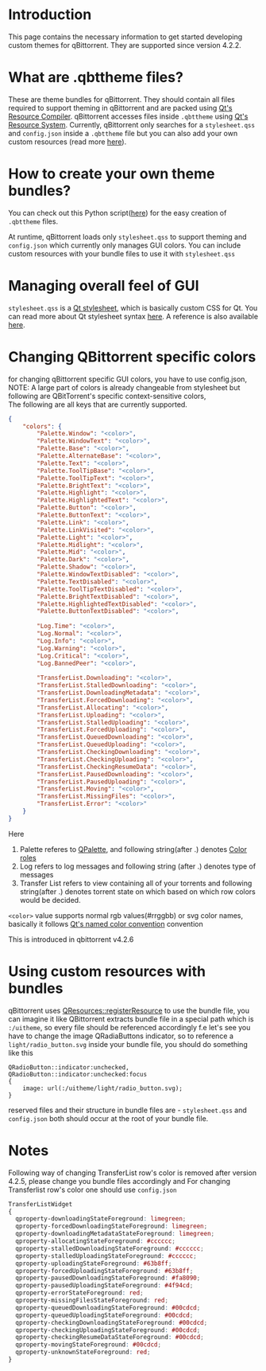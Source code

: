 # Introduction

This page contains the necessary information to get started developing custom themes for qBittorrent. They are supported since version 4.2.2.

# What are .qbttheme files?

These are theme bundles for qBittorrent.
They should contain all files required to support theming in qBittorrent and are packed using [Qt's Resource Compiler](https://doc.qt.io/qt-5/rcc.html).
qBittorrent accesses files inside `.qbttheme` using [Qt's Resource System](https://doc.qt.io/qt-5/resources.html).
Currently, qBittorrent only searches for a `stylesheet.qss` and `config.json` inside a `.qbttheme` file but you can also add your own custom resources (read more [here](https://github.com/qbittorrent/qBittorrent/wiki/Create-custom-themes-for-qBittorrent#using-custom-resources-with-bundles)).

# How to create your own theme bundles?

You can check out this Python script([here](https://github.com/jagannatharjun/qbt-theme/blob/master/Builds/make-resource.py)) for the easy creation of `.qbttheme` files.

At runtime, qBittorrent loads only `stylesheet.qss` to support theming and `config.json` which currently only manages GUI colors. You can include custom resources with your bundle files to use it with `stylesheet.qss`

# Managing overall feel of GUI
`stylesheet.qss` is a [Qt stylesheet](https://doc.qt.io/qt-5/stylesheet.html), which is basically custom CSS for Qt.
You can read more about Qt stylesheet syntax [here](https://doc.qt.io/Qt-5/stylesheet-syntax.html). A reference is also available [here](https://doc.qt.io/qt-5/stylesheet.html).

# Changing QBittorrent specific colors
for changing qBittorrent specific GUI colors, you have to use config.json, NOTE: A large part of colors is already changeable from stylesheet but following are QBitTorrent's specific context-sensitive colors,   
The following are all keys that are currently supported.

```json
{
    "colors": {
        "Palette.Window": "<color>",
        "Palette.WindowText": "<color>",
        "Palette.Base": "<color>",
        "Palette.AlternateBase": "<color>",
        "Palette.Text": "<color>",
        "Palette.ToolTipBase": "<color>",
        "Palette.ToolTipText": "<color>",
        "Palette.BrightText": "<color>",
        "Palette.Highlight": "<color>",
        "Palette.HighlightedText": "<color>",
        "Palette.Button": "<color>",
        "Palette.ButtonText": "<color>",
        "Palette.Link": "<color>",
        "Palette.LinkVisited": "<color>",
        "Palette.Light": "<color>",
        "Palette.Midlight": "<color>",
        "Palette.Mid": "<color>",
        "Palette.Dark": "<color>",
        "Palette.Shadow": "<color>",
        "Palette.WindowTextDisabled": "<color>",
        "Palette.TextDisabled": "<color>",
        "Palette.ToolTipTextDisabled": "<color>",
        "Palette.BrightTextDisabled": "<color>",
        "Palette.HighlightedTextDisabled": "<color>",
        "Palette.ButtonTextDisabled": "<color>",
        
        "Log.Time": "<color>",
        "Log.Normal": "<color>",
        "Log.Info": "<color>",
        "Log.Warning": "<color>",
        "Log.Critical": "<color>",
        "Log.BannedPeer": "<color>",
        
        "TransferList.Downloading": "<color>",
        "TransferList.StalledDownloading": "<color>",
        "TransferList.DownloadingMetadata": "<color>",
        "TransferList.ForcedDownloading": "<color>",
        "TransferList.Allocating": "<color>",
        "TransferList.Uploading": "<color>",
        "TransferList.StalledUploading": "<color>",
        "TransferList.ForcedUploading": "<color>",
        "TransferList.QueuedDownloading": "<color>",
        "TransferList.QueuedUploading": "<color>",
        "TransferList.CheckingDownloading": "<color>",
        "TransferList.CheckingUploading": "<color>",
        "TransferList.CheckingResumeData": "<color>",
        "TransferList.PausedDownloading": "<color>",
        "TransferList.PausedUploading": "<color>",
        "TransferList.Moving": "<color>",
        "TransferList.MissingFiles": "<color>",
        "TransferList.Error": "<color>"     
    }
}
```
Here 
1. Palette referes to [QPalette](https://doc.qt.io/qt-5/qpalette.html), and following string(after .) denotes [Color roles](https://doc.qt.io/qt-5/qpalette.html#ColorRole-enum)
2. Log refers to log messages and following string (after .) denotes type of messages
3. Transfer List refers to view containing all of your torrents and following string(after .) denotes torrent state on which based on which row colors would be decided. 

`<color>` value supports normal rgb values(#rrggbb) or svg color names, basically it follows [Qt's named color convention](https://doc.qt.io/qt-5/qcolor.html#setNamedColor) convention

This is introduced in qbittorrent v4.2.6

# Using custom resources with bundles
qBittorrent uses [QResources::registerResource](https://doc.qt.io/qt-5/qresource.html#registerResource) to use the bundle file, you can imagine it like QBittorrent extracts bundle file in a special path which is `:/uitheme`, so every file should be referenced accordingly f.e let's see you have to change the image QRadiaButtons indicator, so to reference a `light/radio_button.svg` inside your bundle file, you should do something like this
```
QRadioButton::indicator:unchecked,
QRadioButton::indicator:unchecked:focus
{
    image: url(:/uitheme/light/radio_button.svg);
}
```

reserved files and their structure in bundle files are - `stylesheet.qss` and `config.json` both should occur at the root of your bundle file.

# Notes

Following way of changing TransferList row's color is removed after version 4.2.5, please change you bundle files accordingly and For changing Transferlist row's color one should use `config.json`

```css
TransferListWidget 
{
  qproperty-downloadingStateForeground: limegreen;
  qproperty-forcedDownloadingStateForeground: limegreen;
  qproperty-downloadingMetadataStateForeground: limegreen;
  qproperty-allocatingStateForeground: #cccccc;
  qproperty-stalledDownloadingStateForeground: #cccccc;
  qproperty-stalledUploadingStateForeground: #cccccc;
  qproperty-uploadingStateForeground: #63b8ff;
  qproperty-forcedUploadingStateForeground: #63b8ff;
  qproperty-pausedDownloadingStateForeground: #fa8090;
  qproperty-pausedUploadingStateForeground: #4f94cd;
  qproperty-errorStateForeground: red;
  qproperty-missingFilesStateForeground: red;
  qproperty-queuedDownloadingStateForeground: #00cdcd;
  qproperty-queuedUploadingStateForeground: #00cdcd;
  qproperty-checkingDownloadingStateForeground: #00cdcd;
  qproperty-checkingUploadingStateForeground: #00cdcd;
  qproperty-checkingResumeDataStateForeground: #00cdcd;
  qproperty-movingStateForeground: #00cdcd;
  qproperty-unknownStateForeground: red; 
}
```
